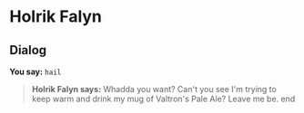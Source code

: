 # Holrik Falyn


## Dialog

**You say:** `hail`



>**Holrik Falyn says:** Whadda you want? Can't you see I'm trying to keep warm and drink my mug of Valtron's Pale Ale? Leave me be.
end
